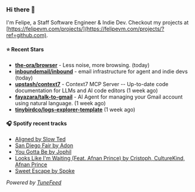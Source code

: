 ### Hi there 👋

I'm Felipe, a Staff Software Engineer & Indie Dev. Checkout my projects at [https://felipevm.com/projects/](https://felipevm.com/projects/?ref=github.com).

#### ⭐ Recent Stars
- **[the-ora/browser](https://github.com/the-ora/browser)** - Less noise, more browsing. (today)
- **[inboundemail/inbound](https://github.com/inboundemail/inbound)** - email infrastructure for agent and indie devs (today)
- **[upstash/context7](https://github.com/upstash/context7)** - Context7 MCP Server -- Up-to-date code documentation for LLMs and AI code editors (1 week ago)
- **[fayazara/talk-to-gmail](https://github.com/fayazara/talk-to-gmail)** - AI Agent for managing your Gmail account using natural language. (1 week ago)
- **[tinybirdco/logs-explorer-template](https://github.com/tinybirdco/logs-explorer-template)** (1 week ago)

#### 🎧 Spotify recent tracks
- [Aligned by Slow Ted](https://open.spotify.com/track/1FJ30vrIqdagpDSUfXTIXu)
- [San Diego Fair by Adon](https://open.spotify.com/track/2rft88gZDmoJZHymSW5EAc)
- [You Gotta Be by Jophil](https://open.spotify.com/track/2GZEIMCkk0Qvf8Kzfi4Adt)
- [Looks Like I&#39;m Waiting (Feat. Afnan Prince) by Cristoph, CultureKind, Afnan Prince](https://open.spotify.com/track/51JugfoqOCejQxQA1l3KA2)
- [Sweet Escape by Spoke](https://open.spotify.com/track/787h39tNvDqqRLHZ4d5I4w)

_Powered by [TuneFeed](https://tunefeed.app?ref=github.com)_
